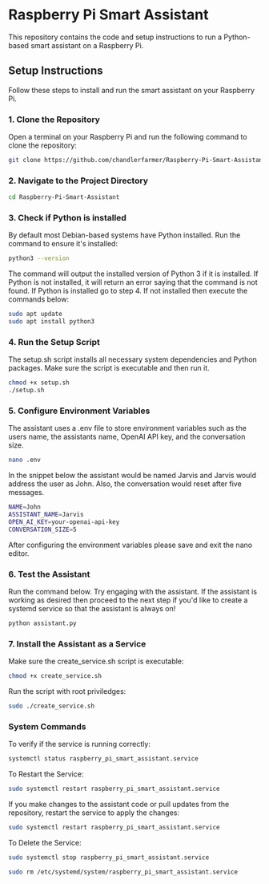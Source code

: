 # Raspberry Pi Smart Assistant

This repository contains the code and setup instructions to run a Python-based smart assistant on a Raspberry Pi.

## Setup Instructions

Follow these steps to install and run the smart assistant on your Raspberry Pi.

### 1. Clone the Repository

Open a terminal on your Raspberry Pi and run the following command to clone the repository:

```bash
git clone https://github.com/chandlerfarmer/Raspberry-Pi-Smart-Assistant.git
```
### 2. Navigate to the Project Directory
``` bash
cd Raspberry-Pi-Smart-Assistant
```
### 3. Check if Python is installed
By default most Debian-based systems have Python installed. Run the command to ensure it's installed:
```bash
python3 --version
```
The command will output the installed version of Python 3 if it is installed. If Python is not installed, it will return an error saying that the command is not found. If Python is installed go to step 4. If not installed then execute the commands below:
```bash
sudo apt update
sudo apt install python3
```
### 4. Run the Setup Script
The setup.sh script installs all necessary system dependencies and Python packages. Make sure the script is executable and then run it.
```bash
chmod +x setup.sh
./setup.sh
```
### 5. Configure Environment Variables
The assistant uses a .env file to store environment variables such as the users name, the assistants name, OpenAI API key, and the conversation size. 
```bash
nano .env
```
In the snippet below the assistant would be named Jarvis and Jarvis would address the user as John. Also, the conversation would reset after five messages.
```bash
NAME=John
ASSISTANT_NAME=Jarvis
OPEN_AI_KEY=your-openai-api-key
CONVERSATION_SIZE=5
```
After configuring the environment variables please save and exit the nano editor. 

### 6. Test the Assistant
Run the command below. Try engaging with the assistant. If the assistant is working as desired then proceed to the next step if you'd like to create a systemd service so that the assistant is always on!
```bash
python assistant.py
```
### 7. Install the Assistant as a Service
Make sure the create_service.sh script is executable:
```bash
chmod +x create_service.sh
```
Run the script with root priviledges:
```bash
sudo ./create_service.sh
```
### System Commands
To verify if the service is running correctly:
```bash
systemctl status raspberry_pi_smart_assistant.service
```
To Restart the Service:
```bash
sudo systemctl restart raspberry_pi_smart_assistant.service
```
If you make changes to the assistant code or pull updates from the repository, restart the service to apply the changes:
```bash
sudo systemctl restart raspberry_pi_smart_assistant.service
```
To Delete the Service: 
```bash
sudo systemctl stop raspberry_pi_smart_assistant.service
```
```bash
sudo rm /etc/systemd/system/raspberry_pi_smart_assistant.service
```
